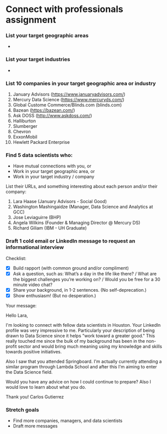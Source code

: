 # Connect with professionals assignment


### List your target geographic areas

- 


### List your target industries

- 


### List 10 companies in your target geographic area or industry

1. January Advisors (https://www.januaryadvisors.com/)
2. Mercury Data Science (https://www.mercuryds.com/)
3. Global Custome Commerce/Blinds.com (blinds.com)
4. Bazean (https://bazean.com/)
5. Ask DOSS (http://www.askdoss.com/)
6. Halliburton
7. Slumberger
8. Chevron
9. ExxonMobil
10. Hewlett Packard Enterprise

### Find 5 data scientists who:
- Have mutual connections with you, or
- Work in your target geographic area, or
- Work in your target industry / company

List their URLs, and something interesting about each person and/or their company:

1. Lara Haase (January Advisors - Social Good)
2. Washington Mashingaidze (Manager, Data Science and Analytics at GCC)
3. Jose Leviaguirre (BHP)
4. Angela Wilkins (Founder & Managing Director @ Mercury DS)
5. Richard Giliam (IBM - UH Graduate)


### Draft 1 cold email or LinkedIn message to request an informational interview

Checklist:

- [X] Build rapport (with common ground and/or compliment)
- [X] Ask a question, such as: What’s a day in the life like there? / What are the biggest challenges you’re working on? / Would you be free for a 30 minute video chat?
- [X] Share your background, in 1-2 sentences. (No self-deprecation.)
- [X] Show enthusiasm! (But no desperation.)

Your message:

Hello Lara,

I'm looking to connect with fellow data scientists in Houston. Your LinkedIn profile was very impressive to me. Particularly your description of being drawn to Data Science since it helps "work toward a greater good." This really touched me since the bulk of my background has been in the non-profit sector and would bring much meaning using my knowledge and skills towards positive initiatives.

Also I saw that you attended Springboard. I'm actually currently attending a similar program through Lambda School and after this I'm aiming to enter the Data Science field.

Would you have any advice on how I could continue to prepare? Also I would love to learn about what you do.

Thank you!
Carlos Gutierrez

### Stretch goals

- Find more companies, managers, and data scientists
- Draft more messages
